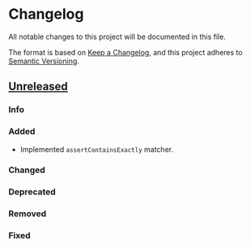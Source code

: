 # Changelog

All notable changes to this project will be documented in this file.

The format is based on [Keep a Changelog](https://keepachangelog.com/en/1.0.0/), and this project adheres
to [Semantic Versioning](https://semver.org/spec/v2.0.0.html).

## [Unreleased](https://github.com/Smartesting/assert-contain-exactly/compare/c4393ee46d72f17ef4fbe89ac6a17514138b1cd4...main)

### Info

### Added

- Implemented `assertContainsExactly` matcher.

### Changed

### Deprecated

### Removed

### Fixed